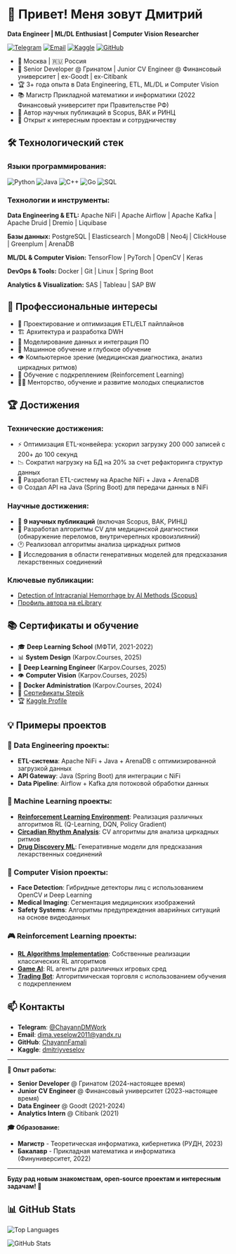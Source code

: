 # 👋 Привет! Меня зовут Дмитрий

**Data Engineer | ML/DL Enthusiast | Computer Vision Researcher**

[![Telegram](https://img.shields.io/badge/-Telegram-0088cc?style=flat&logo=telegram&logoColor=white)](https://t.me/ChayannDMWork)
[![Email](https://img.shields.io/badge/-Email-D14836?style=flat&logo=gmail&logoColor=white)](mailto:dima.veselow2011@yandex.ru)
[![Kaggle](https://img.shields.io/badge/-Kaggle-20BEFF?style=flat&logo=kaggle&logoColor=white)](https://www.kaggle.com/dmitriyveselov)
[![GitHub](https://img.shields.io/badge/-GitHub-181717?style=flat&logo=github)](https://github.com/ChayannFamali)

- 📍 Москва | 🇷🇺 Россия
- 💼 Senior Developer @ Гринатом | Junior CV Engineer @ Финансовый университет | ex-Goodt | ex-Citibank
- 🏆 3+ года опыта в Data Engineering, ETL, ML/DL и Computer Vision
- 📚 Магистр Прикладной математики и информатики (2022 Финансовый университет при Правительстве РФ)
- 📖 Автор научных публикаций в Scopus, ВАК и РИНЦ
- 💬 Открыт к интересным проектам и сотрудничеству

## 🛠️ Технологический стек

### Языки программирования:
![Python](https://img.shields.io/badge/Python-3776AB?style=flat&logo=python&logoColor=white)
![Java](https://img.shields.io/badge/Java-007396?style=flat&logo=java&logoColor=white)
![C++](https://img.shields.io/badge/C++-00599C?style=flat&logo=c%2B%2B&logoColor=white)
![Go](https://img.shields.io/badge/Go-00ADD8?style=flat&logo=go&logoColor=white)
![SQL](https://img.shields.io/badge/SQL-4479A1?style=flat&logo=postgresql&logoColor=white)

### Технологии и инструменты:
**Data Engineering & ETL:**
Apache NiFi | Apache Airflow | Apache Kafka | Apache Druid | Dremio | Liquibase

**Базы данных:**
PostgreSQL | Elasticsearch | MongoDB | Neo4j | ClickHouse | Greenplum | ArenaDB

**ML/DL & Computer Vision:**
TensorFlow | PyTorch | OpenCV | Keras

**DevOps & Tools:**
Docker | Git | Linux | Spring Boot

**Analytics & Visualization:**
SAS | Tableau | SAP BW

## 🚀 Профессиональные интересы

- 🔧 Проектирование и оптимизация ETL/ELT пайплайнов
- 🏗️ Архитектура и разработка DWH
- 🔄 Моделирование данных и интеграция ПО
- 🤖 Машинное обучение и глубокое обучение
- 👁️ Компьютерное зрение (медицинская диагностика, анализ циркадных ритмов)
- 🧠 Обучение с подкреплением (Reinforcement Learning)
- 👨‍🏫 Менторство, обучение и развитие молодых специалистов

## 🏆 Достижения

### Технические достижения:
- ⚡ Оптимизация ETL-конвейера: ускорил загрузку 200 000 записей с 200+ до 100 секунд
- 📉 Сократил нагрузку на БД на 20% за счет рефакторинга структур данных
- 🔧 Разработал ETL-систему на Apache NiFi + Java + ArenaDB
- 🌐 Создал API на Java (Spring Boot) для передачи данных в NiFi

### Научные достижения:
- 📄 **9 научных публикаций** (включая Scopus, ВАК, РИНЦ)
- 🏥 Разработал алгоритмы CV для медицинской диагностики (обнаружение переломов, внутричерепных кровоизлияний)
- 🕐 Реализовал алгоритмы анализа циркадных ритмов
- 🧬 Исследования в области генеративных моделей для предсказания лекарственных соединений

### Ключевые публикации:
- [Detection of Intracranial Hemorrhage by AI Methods (Scopus)](https://ieeexplore.ieee.org/document/10582393/authors#authors)
- [Профиль автора на eLibrary](https://elibrary.ru/author_items.asp?authorid=1094423)

## 📚 Сертификаты и обучение

- 🎓 **Deep Learning School** (МФТИ, 2021-2022)
- 📊 **System Design** (Karpov.Courses, 2025)
- 🤖 **Deep Learning Engineer** (Karpov.Courses, 2025)
- 👁️ **Computer Vision** (Karpov.Courses, 2025)
- 🐳 **Docker Administration** (Karpov.Courses, 2024)
- 📜 [Сертификаты Stepik](https://stepik.org/users/23936910/certificates)
- 🏆 [Kaggle Profile](https://www.kaggle.com/dmitriyveselov)

## 💡 Примеры проектов

### 🔄 Data Engineering проекты:
- **ETL-система**: Apache NiFi + Java + ArenaDB с оптимизированной загрузкой данных
- **API Gateway**: Java (Spring Boot) для интеграции с NiFi
- **Data Pipeline**: Airflow + Kafka для потоковой обработки данных

### 🤖 Machine Learning проекты:
- **[Reinforcement Learning Environment](https://github.com/ChayannFamali/Reinforcement-learning-in-Trading)**: Реализация различных алгоритмов RL (Q-Learning, DQN, Policy Gradient)
- **[Circadian Rhythm Analysis](https://brightmagazine.ru/%D0%B8%D1%81%D0%BA%D1%83%D1%81%D1%81%D1%82%D0%B2%D0%B5%D0%BD%D0%BD%D1%8B%D0%B9-%D0%B8%D0%BD%D1%82%D0%B5%D0%BB%D0%BB%D0%B5%D0%BA%D1%82-%D1%80%D0%B0%D1%81%D1%82%D0%B5%D0%BD%D0%B8/?ysclid=mbskoehr7z895827715)**: CV алгоритмы для анализа циркадных ритмов
- **[Drug Discovery ML](https://github.com/ChayannFamali/Application-of-generative-models-for-prediction-of-drug-molecular-compounds)**: Генеративные модели для предсказания лекарственных соединений

### 🔬 Computer Vision проекты:
- **Face Detection**: Гибридные детекторы лиц с использованием OpenCV и Deep Learning
- **Medical Imaging**: Сегментация медицинских изображений
- **Safety Systems**: Алгоритмы предупреждения аварийных ситуаций на основе видеоданных

### 🎮 Reinforcement Learning проекты:
- **[RL Algorithms Implementation](https://github.com/ChayannFamali/rl-algorithms)**: Собственные реализации классических RL алгоритмов
- **[Game AI](https://github.com/ChayannFamali/game-ai-rl)**: RL агенты для различных игровых сред
- **[Trading Bot](https://github.com/ChayannFamali/trading-rl)**: Алгоритмическая торговля с использованием обучения с подкреплением

## 📫 Контакты

- **Telegram**: [@ChayannDMWork](https://t.me/ChayannDMWork)
- **Email**: [dima.veselow2011@yandx.ru](mailto:dima.veselow2011@yandex.ru)
- **GitHub**: [ChayannFamali](https://github.com/ChayannFamali)
- **Kaggle**: [dmitriyveselov](https://www.kaggle.com/dmitriyveselov)

---

**💼 Опыт работы:**
- **Senior Developer** @ Гринатом (2024-настоящее время)
- **Junior CV Engineer** @ Финансовый университет (2023-настоящее время)
- **Data Engineer** @ Goodt (2021-2024)
- **Analytics Intern** @ Citibank (2021)

**🎓 Образование:**
- **Магистр** - Теоретическая информатика, кибернетика (РУДН, 2023)
- **Бакалавр** - Прикладная математика и информатика (Финуниверситет, 2022)

---

**Буду рад новым знакомствам, open-source проектам и интересным задачам! 🚀**

## 📊 GitHub Stats

![Top Languages](https://github-readme-stats.vercel.app/api/top-langs/?username=ChayannFamali&layout=compact&hide=html,css)

![GitHub Stats](https://github-readme-stats.vercel.app/api?username=ChayannFamali&show_icons=true)
